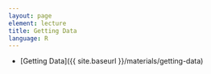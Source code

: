 ```yaml
---
layout: page
element: lecture
title: Getting Data
language: R
---
```


* [Getting Data]({{ site.baseurl }}/materials/getting-data)
